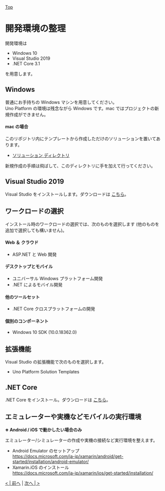 [Top](./top.md)  

# 開発環境の整理

開発環境は  
  
- Windows 10
- Visual Studio 2019
- .NET Core 3.1

を用意します。  

## Windows

普通にお手持ちの Windows マシンを用意してください。  
Uno Platform の環境は残念ながら Windows です。mac ではプロジェクトの新規作成ができません。  

#### mac の場合

このリポジトリ内にテンプレートから作成しただけのソリューションを置いてあります。  

- [ソリューション  ディレクトリ](../src/template/UnoApp1/)  

新規作成の手順は飛ばして、このディレクトリに手を加えて行ってください。


## Visual Studio 2019

Visual Studio をインストールします。ダウンロードは [こちら](https://visualstudio.microsoft.com/ja/)。  

## ワークロードの選択

インストール時のワークロードの選択では、次のものを選択します (他のものを追加で選択しても構いません)。

#### Web ＆ クラウド

- ASP[]().NET と Web 開発

#### デスクトップとモバイル

- ユニバーサル Windows プラットフォーム開発
- .NET によるモバイル開発

#### 他のツールセット

- .NET Core クロスプラットフォームの開発

#### 個別のコンポーネント

- Windows 10 SDK (10.0.18362.0)

## 拡張機能

Visual Studio の拡張機能で次のものを選択します。

- Uno Platform Solution Templates

## .NET Core

.NET Core をインストール。ダウンロードは [こちら](https://dotnet.microsoft.com/download)。

## エミュレーターや実機などモバイルの実行環境

**※ Android / iOS で動かしたい場合のみ**  

エミュレーター/シミュレーターの作成や実機の接続など実行環境を整えます。  

- Android Emulator のセットアップ  
https://docs.microsoft.com/ja-jp/xamarin/android/get-started/installation/android-emulator/
- Xamarin.iOS のインストール  
https://docs.microsoft.com/ja-jp/xamarin/ios/get-started/installation/



[< | 前へ](./top.md) | [次へ | >](./textbook2.md)
